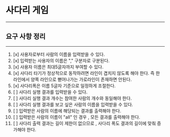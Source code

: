 # 사다리 게임

---

## 요구 사항 정리

--- 

1. [x] 사용자로부터 사람의 이름을 입력받을 수 있다.
2. [x] 입력받는 사용자의 이름은 "," 구분자로 구분된다.
3. [x] 사용자 이름은 최대5글자까지 부여할 수 있다.
4. [x] 사다리 타기가 정상적으로 동작하려면 라인이 겹치지 않도록 해야 한다. 즉 한 라인에서 양쪽 라인으로 뻗어나가는 가로라인이 존재하면 안된다. 
5. [x] 사다리폭은 이름 5글자 기준으로 일정하게 조절한다. 
6. [ ] 사다리 실행 결과를 입력받을 수 있다. 
7. [ ] 사다리 실행 결과 개수는 참여한 사람의 개수와 동일해야 한다. 
8. [ ] 사다리 실행 결과를 보고 싶은 사람의 이름을 입력받을 수 있다.
9. [ ] 입력받은 사람의 이름에 해당되는 결과를 출력해야 한다.
10. [ ] 입력받은 사람의 이름이 "all" 인 경우 , 모든 결과를 출력해야 한다. 
11. [ ] 사다리 출력 결과는 길이 제한이 없으므로 , 사다리 폭도 결과의 길이에 맞춰 증가해야 한다.
